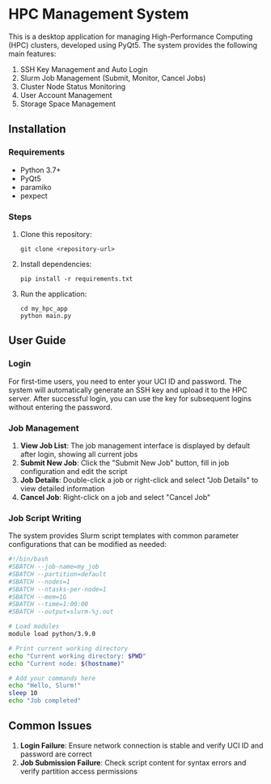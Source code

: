 # HPC Management System

This is a desktop application for managing High-Performance Computing (HPC) clusters, developed using PyQt5. The system provides the following main features:

1. SSH Key Management and Auto Login
2. Slurm Job Management (Submit, Monitor, Cancel Jobs)
3. Cluster Node Status Monitoring
4. User Account Management
5. Storage Space Management

## Installation

### Requirements

- Python 3.7+
- PyQt5
- paramiko
- pexpect

### Steps

1. Clone this repository:
   ```
   git clone <repository-url>
   ```

2. Install dependencies:
   ```
   pip install -r requirements.txt
   ```

3. Run the application:
   ```
   cd my_hpc_app
   python main.py
   ```

## User Guide

### Login

For first-time users, you need to enter your UCI ID and password. The system will automatically generate an SSH key and upload it to the HPC server. After successful login, you can use the key for subsequent logins without entering the password.

### Job Management

1. **View Job List**: The job management interface is displayed by default after login, showing all current jobs
2. **Submit New Job**: Click the "Submit New Job" button, fill in job configuration and edit the script
3. **Job Details**: Double-click a job or right-click and select "Job Details" to view detailed information
4. **Cancel Job**: Right-click on a job and select "Cancel Job"

### Job Script Writing

The system provides Slurm script templates with common parameter configurations that can be modified as needed:

```bash
#!/bin/bash
#SBATCH --job-name=my_job
#SBATCH --partition=default
#SBATCH --nodes=1
#SBATCH --ntasks-per-node=1
#SBATCH --mem=1G
#SBATCH --time=1:00:00
#SBATCH --output=slurm-%j.out

# Load modules
module load python/3.9.0

# Print current working directory
echo "Current working directory: $PWD"
echo "Current node: $(hostname)"

# Add your commands here
echo "Hello, Slurm!"
sleep 10
echo "Job completed"
```

## Common Issues

1. **Login Failure**: Ensure network connection is stable and verify UCI ID and password are correct
2. **Job Submission Failure**: Check script content for syntax errors and verify partition access permissions 
